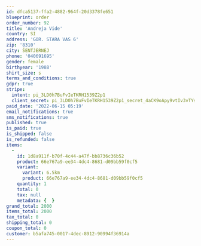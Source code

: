 ```yaml
---
id: dfca5137-ffa2-4882-964f-20d3378fe651
blueprint: order
order_number: 92
title: 'Andreja Vide'
country: SI
address: 'GOR. STARA VAS 6'
zip: '8310'
city: ŠENTJERNEJ
phone: '040691695'
gender: female
birthyear: '1988'
shirt_size: s
terms_and_conditions: true
gdpr: true
stripe:
  intent: pi_3LD0h7BuFvIeTKRH1539Z2p1
  client_secret: pi_3LD0h7BuFvIeTKRH1539Z2p1_secret_4aCK9oApy9vtIv3vTYsRFilv7
paid_date: '2022-06-15 05:19'
email_notifications: true
sms_notifications: true
published: true
is_paid: true
is_shipped: false
is_refunded: false
items:
  -
    id: 1d8a911f-b70f-4c44-a47f-bb8736c36b52
    product: 66e767a9-ee34-4dc4-8681-d09bb59f0cf5
    variant:
      variant: 6.5km
      product: 66e767a9-ee34-4dc4-8681-d09bb59f0cf5
    quantity: 1
    total: 0
    tax: null
    metadata: {  }
grand_total: 2000
items_total: 2000
tax_total: 0
shipping_total: 0
coupon_total: 0
customer: b5afa745-0017-4dec-8912-90994f36914a
---
```

